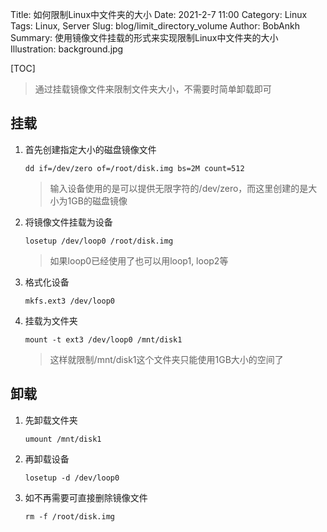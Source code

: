 Title: 如何限制Linux中文件夹的大小
Date: 2021-2-7 11:00
Category: Linux
Tags: Linux, Server
Slug: blog/limit_directory_volume
Author: BobAnkh
Summary: 使用镜像文件挂载的形式来实现限制Linux中文件夹的大小
Illustration: background.jpg

[TOC]

> 通过挂载镜像文件来限制文件夹大小，不需要时简单卸载即可

## 挂载

1. 首先创建指定大小的磁盘镜像文件

    ```shell
    dd if=/dev/zero of=/root/disk.img bs=2M count=512
    ```

    > 输入设备使用的是可以提供无限字符的/dev/zero，而这里创建的是大小为1GB的磁盘镜像

2. 将镜像文件挂载为设备

    ```shell
    losetup /dev/loop0 /root/disk.img
    ```

    > 如果loop0已经使用了也可以用loop1, loop2等

3. 格式化设备

    ```shell
    mkfs.ext3 /dev/loop0
    ```

4. 挂载为文件夹

    ```shell
    mount -t ext3 /dev/loop0 /mnt/disk1
    ```

    > 这样就限制/mnt/disk1这个文件夹只能使用1GB大小的空间了

## 卸载

1. 先卸载文件夹

   ```shell
   umount /mnt/disk1
   ```

2. 再卸载设备

   ```shell
   losetup -d /dev/loop0
   ```

3. 如不再需要可直接删除镜像文件

   ```shell
   rm -f /root/disk.img
   ```
